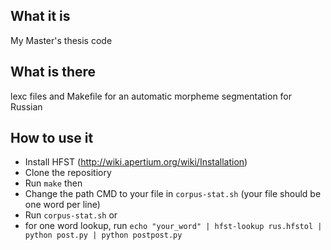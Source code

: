 ## What it is
My Master's thesis code

## What is there
lexc files and Makefile for an automatic morpheme segmentation for Russian

## How to use it
- Install HFST (http://wiki.apertium.org/wiki/Installation)
- Clone the repositiory
- Run `make`
then
- Change the path CMD to your file in `corpus-stat.sh` (your file should be one word per line)
- Run `corpus-stat.sh`
or
- for one word lookup, run `echo "your_word" | hfst-lookup rus.hfstol | python post.py | python postpost.py `
